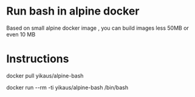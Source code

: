 # Run bash in alpine docker 

Based on small alpine docker image , you can build images less 50MB or even 10 MB

# Instructions

docker pull yikaus/alpine-bash

docker run --rm -ti yikaus/alpine-bash /bin/bash 

